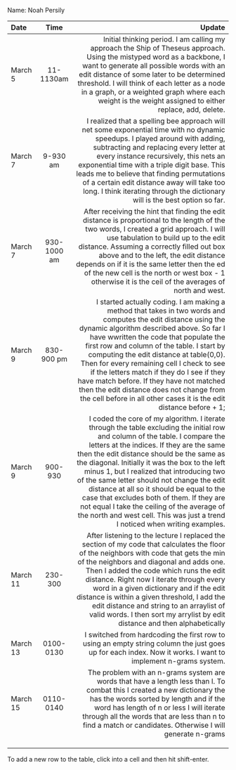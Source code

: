 Name: Noah Persily

| Date     |    Time     |                                                                                                                                                                                                                                                                                                                                                                                                                                                                                                                                                                                          Update |
|:---------|:-----------:|------------------------------------------------------------------------------------------------------------------------------------------------------------------------------------------------------------------------------------------------------------------------------------------------------------------------------------------------------------------------------------------------------------------------------------------------------------------------------------------------------------------------------------------------------------------------------------------------:|
| March 5  |  11-1130am  |                                                                                                                                                                                                                     Initial thinking period. I am calling my approach the Ship of Theseus approach. Using the mistyped word as a backbone, I want to generate all possible words with an edit distance of some later to be determined threshold. I will think of each letter as a node in a graph, or a weighted graph where each weight is the weight assigned to either replace, add, delete. |
| March 7  |  9-930 am   |                                                                                                                                                     I realized that a spelling bee approach will net some exponential time with no dynamic speedups. I played around with adding, subtracting and replacing every letter at every instance recursively, this nets an exponential time with a triple digit base. This leads me to believe that finding permutations of a certain edit distance away will take too long. I think iterating through the dictionary will is the best option so far. |
| March 7  | 930-1000 am |                                                                                                                                                                After receiving the hint that finding the edit distance is proportional to the length of the two words, I created a grid approach. I will use tabulation to build up to the edit distance. Assuming a correctly filled out box above and to the left, the edit distance depends on if it is the same letter then the ed of the new cell is the north or west box - 1 otherwise it is the ceil of the averages of north and west. |
| March 9  | 830-900 pm  |                                        I started actually coding. I am making a method that takes in two words and computes the edit distance using the dynamic algorithm described above. So far I have wwritten the code that populate the first row and column of the table. I start by computing the edit distance at table(0,0). Then for every remaining cell I check to see if the letters match if they do I see if they have match before. If they have not matched then the edit distance does not change from the cell before in all other cases it is the edit distance before + 1; |
| March 9  |   900-930   | I coded the core of my algorithm. I iterate through the table excluding the initial row and column of the table. I compare the letters at the indices. If they are the same then the edit distance should be the same as the diagonal. Initially it was the box to the left minus 1, but I realized that introducing two of the same letter should not change the edit distance at all so it should be equal to the case that excludes both of them. If they are not equal I take the ceiling of the average of the north and west cell. This was just a trend I noticed when writing examples. |
| March 11 |   230-300   |                                                                                                  After listening to the lecture I replaced the section of my code that calculates the floor of the neighbors with code that gets the min of the neighbors and diagonal and adds one. Then I added the code which runs the edit distance. Right now I iterate through every word in a given dictionary and if the edit distance is within a given threshold, I add the edit distance and string to an arraylist of valid words. I then sort my arrylist by edit distance and then alphabetically |
| March 13 |  0100-0130  |                                                                                                                                                                                                                                                                                                                                                                                                                                     I switched from hardcoding the first row to using an empty string column the just goes up for each index. Now it works. I want to implement n-grams system. |
| March 15 |  0110-0140  |                                                                                                                                                                                                                                                                    The problem with an n-grams system are words that have a length less than l. To combat this I created a new dictionary the has the words sorted by length and if the word has length of n or less I will iterate through all the words that are less than n to find a match or candidates. Otherwise I will generate n-grams |
|          |             |                                                                                                                                                                                                                                                                                                                                                                                                                                                                                                                                                                                                 |
|          |             |                                                                                                                                                                                                                                                                                                                                                                                                                                                                                                                                                                                                 |
|          |             |                                                                                                                                                                                                                                                                                                                                                                                                                                                                                                                                                                                                 |


To add a new row to the table, click into a cell and then hit shift-enter.